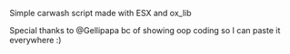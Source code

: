 Simple carwash script made with ESX and ox_lib


Special thanks to @Gellipapa bc of showing oop coding so I can paste it everywhere :)
